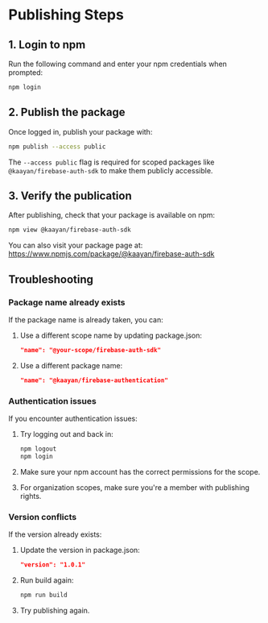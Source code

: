 # Publishing Steps

## 1. Login to npm

Run the following command and enter your npm credentials when prompted:

```bash
npm login
```

## 2. Publish the package

Once logged in, publish your package with:

```bash
npm publish --access public
```

The `--access public` flag is required for scoped packages like `@kaayan/firebase-auth-sdk` to make them publicly accessible.

## 3. Verify the publication

After publishing, check that your package is available on npm:

```bash
npm view @kaayan/firebase-auth-sdk
```

You can also visit your package page at:
https://www.npmjs.com/package/@kaayan/firebase-auth-sdk

## Troubleshooting

### Package name already exists

If the package name is already taken, you can:

1. Use a different scope name by updating package.json:
   ```json
   "name": "@your-scope/firebase-auth-sdk"
   ```

2. Use a different package name:
   ```json
   "name": "@kaayan/firebase-authentication"
   ```

### Authentication issues

If you encounter authentication issues:

1. Try logging out and back in:
   ```bash
   npm logout
   npm login
   ```

2. Make sure your npm account has the correct permissions for the scope.

3. For organization scopes, make sure you're a member with publishing rights.

### Version conflicts

If the version already exists:

1. Update the version in package.json:
   ```json
   "version": "1.0.1"
   ```

2. Run build again:
   ```bash
   npm run build
   ```

3. Try publishing again. 